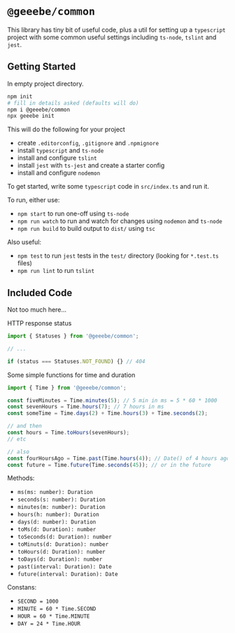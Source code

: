 # `@geeebe/common`

This library has tiny bit of useful code, plus a util for setting up a `typescript` project with some common useful settings including `ts-node`, `tslint` and `jest`.

## Getting Started

In empty project directory.

```bash
npm init
# fill in details asked (defaults will do)
npm i @geeebe/common
npx geeebe init
```

This will do the following for your project

* create `.editorconfig`, `.gitignore` and `.npmignore`
* install `typescript` and `ts-node`
* install and configure `tslint`
* install `jest` with `ts-jest` and create a starter config
* install and configure `nodemon`

To get started, write some `typescript` code in `src/index.ts` and run it.

To run, either use:

* `npm start` to run one-off using `ts-node`
* `npm run watch` to run and watch for changes using `nodemon` and `ts-node`
* `npm run build` to build output to `dist/` using `tsc`

Also useful:

* `npm test` to run `jest` tests in the `test/` directory (looking for `*.test.ts` files)
* `npm run lint` to run `tslint`

## Included Code

Not too much here...

HTTP response status

```typescript
import { Statuses } from '@geeebe/common';

// ...

if (status === Statuses.NOT_FOUND) {} // 404
```

Some simple functions for time and duration

```typescript
import { Time } from '@geeebe/common';

const fiveMinutes = Time.minutes(5); // 5 min in ms = 5 * 60 * 1000
const sevenHours = Time.hours(7); // 7 hours in ms
const someTime = Time.days(2) + Time.hours(3) + Time.seconds(2);

// and then
const hours = Time.toHours(sevenHours);
// etc

// also
const fourHoursAgo = Time.past(Time.hours(4)); // Date() of 4 hours ago
const future = Time.future(Time.seconds(45)); // or in the future
```

Methods:

* `ms(ms: number): Duration`
* `seconds(s: number): Duration`
* `minutes(m: number): Duration`
* `hours(h: number): Duration`
* `days(d: number): Duration`
* `toMs(d: Duration): number`
* `toSeconds(d: Duration): number`
* `toMinuts(d: Duration): number`
* `toHours(d: Duration): number`
* `toDays(d: Duration): number`
* `past(interval: Duration): Date`
* `future(interval: Duration): Date`

Constans:

* `SECOND = 1000`
* `MINUTE = 60 * Time.SECOND`
* `HOUR = 60 * Time.MINUTE`
* `DAY = 24 * Time.HOUR`
